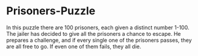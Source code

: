 # Prisoners-Puzzle
In this puzzle there are 100 prisoners, each given a distinct number 1-100. The jailer has decided to give all the prisoners a chance to escape. He prepares a challenge, and if every single one of the prisoners passes, they are all free to go. If even one of them fails, they all die.
